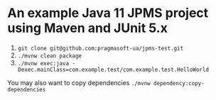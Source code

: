 # An example Java 11 JPMS project using Maven and JUnit 5.x

1. `git clone git@github.com:pragmasoft-ua/jpms-test.git`
2. `./mvnw clean package`
3. `./mvnw exec:java -Dexec.mainClass=com.example.test/com.example.test.HelloWorld`

You may also want to copy dependencies `./mvnw dependency:copy-dependencies`
